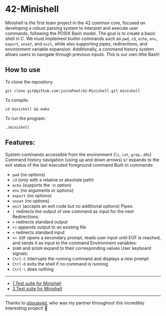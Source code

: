 # 42-Minishell


Minishell is the first team project in the 42 common core, focused on developing a robust parsing system to interpret and execute user commands, following the POSIX Bash model. The goal is to create a basic shell in C. We must implement builtin commands such as `pwd`, `cd`, `echo`, `env`, `export`, `unset`, and `exit`, while also supporting pipes, redirections, and environment variable expansion. Additionally, a command history system allows users to navigate through previous inputs. This is our own little Bash!

## How to use

To clone the repository:
```
git clone git@github.com:justaPoet/42-Minishell.git minishell
```

To compile:

```shell
cd minishell && make
```

To run the program:

```shell
./minishell
```



## Features:

  System commands accessible from the environment (`ls`, `cat`, `grep`...etc)
  Command history navigation (using up and down arrows)
  `$?` expands to the exit status of the last executed foreground command
  Built-in commands:
  * `pwd` (no options)
  * `cd` (only with a relative or absolute path)
  * `echo` (supports the -n option)
  * `env` (no arguments or options)
  * `export` (no options)
  * `unset` (no options)
  * `exit` (accepts an exit code but no additional options)
  Pipes:
  * `|` redirects the output of one command as input for the next
  Redirections:
  * `>` redirects standard output
  * `>>` appends output to an existing file
  * `<` redirects standard input
  * `<< EOF` opens a secondary prompt, reads user input until EOF is reached, and sends it as input to the command
  Environment variables:
  * `$VAR` and `$USER` expand to their corresponding values
  User keyboard signals:
  * `Ctrl-C` interrupts the running command and displays a new prompt
  * `Ctrl-D` exits the shell if no command is running
  * `Ctrl-\` does nothing
 
---
* [1.Test suite for Minishell](https://docs.google.com/spreadsheets/d/1BPW7k81LJPhGv2fbi35NIIoOC_mGZXQQJDnV0SjulFs/edit?pli=1&gid=0#gid=0)
* [2.Test suite for Minishell](https://docs.google.com/spreadsheets/d/1uJHQu0VPsjjBkR4hxOeCMEt3AOM1Hp_SmUzPFhAH-nA/edit?gid=0#gid=0)
---

Thanks to [obouayed](https://github.com/osmaneb23), who was my partner throughout this incredibly interesting project!    🚀

